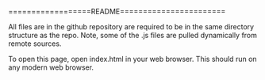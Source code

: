 ==================README=======================

All files are in the github repository are required to be in the same directory structure as the repo. Note, some of the .js files are pulled dynamically from remote sources. 

To open this page, open index.html in your web browser. This should run on any modern web browser.